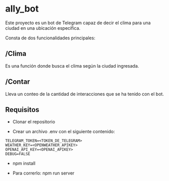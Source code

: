 # ally_bot

Este proyecto es un bot de Telegram capaz de decir el clima para una ciudad en una ubicación específica.

Consta de dos funcionalidades principales:

## /Clima

Es una función donde busca el clima según la ciudad ingresada.

## /Contar

Lleva un conteo de la cantidad de interacciones que se ha tenido con el bot.

## Requisitos

-   Clonar el repositorio

-   Crear un archivo .env con el siguiente contenido:

```
TELEGRAM_TOKEN=<TOKEN_DE_TELEGRAM>
WEATHER_KEY=<OPENWEATHER_APIKEY>
OPENAI_API_KEY=<OPENAI_APIKEY>
DEBUG=FALSE
```

-   npm install

-   Para correrlo: npm run server
